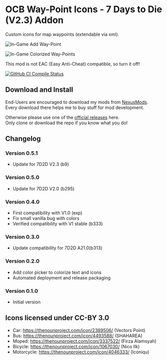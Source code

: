 # OCB Way-Point Icons - 7 Days to Die (V2.3) Addon

Custom icons for map waypoints (extendable via xml).

![In-Game Add Way-Point](Screens/in-game-add-waypoint.jpg)

![In-Game Colorized Way-Points](Screens/in-game-colorize.jpg)

This mod is not EAC (Easy Anti-Cheat) compatible, so turn it off!

[![GitHub CI Compile Status][4]][3]

## Download and Install

End-Users are encouraged to download my mods from [NexusMods][1].  
Every download there helps me to buy stuff for mod development.

Otherwise please use one of the [official releases][2] here.  
Only clone or download the repo if you know what you do!

## Changelog

### Version 0.5.1

- Update for 7D2D V2.3 (b9)

### Version 0.5.0

- Update for 7D2D V2.0 (b295)

### Version 0.4.0

- First compatibility with V1.0 (exp)
- Fix small vanilla bug with colors
- Verified compatibility with V1 stable (b333)

### Version 0.3.0

- Update compatibility for 7D2D A21.0(b313)

### Version 0.2.0

- Add color picker to colorize text and icons
- Automated deployment and release packaging

### Version 0.1.0

- Initial version

## Icons licensed under CC-BY 3.0

- Car: https://thenounproject.com/icon/2389506/ (Vectors Point)
- Bus: https://thenounproject.com/icon/4493588/ (SHAHAREA)
- Moped: https://thenounproject.com/icon/3337522/ (Firza Alamsyah)
- Bicycle: https://thenounproject.com/icon/1067030/ (Nico Ilk)
- Motorcycle: https://thenounproject.com/icon/4046333/ (Iconiqu)

[1]: https://www.nexusmods.com/7daystodie/mods/1883
[2]: https://github.com/OCB7D2D/OcbWayPointIcons/releases
[3]: https://github.com/OCB7D2D/OcbWayPointIcons/actions/workflows/ci.yml
[4]: https://github.com/OCB7D2D/OcbWayPointIcons/actions/workflows/ci.yml/badge.svg
